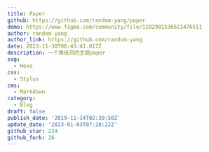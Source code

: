 ```yaml
---
title: Paper
github: https://github.com/random-yang/paper
demo: https://www.figma.com/community/file/1182981536621476511
author: random-yang
author_link: https://github.com/random-yang
date: 2023-11-30T06:43:41.017Z
description: 一个类纸风的主题paper
ssg:
  - Hexo
css:
  - Stylus
cms:
  - Markdown
category:
  - Blog
draft: false
publish_date: '2019-11-14T02:39:50Z'
update_date: '2023-01-03T07:28:22Z'
github_star: 234
github_fork: 26
---
```

